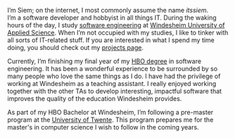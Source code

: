 I’m Siem; on the internet, I most commonly assume the name *itssiem*.  
I’m a software developer and hobbyist in all things IT. During the waking 
hours of the day, I study [software engineering](https://www.windesheim.nl/opleidingen/voltijd/bachelor/hbo-ict-software-engineering-almere-en-zwolle) 
at [Windesheim University of Applied Science](https://windesheim.nl). When I’m 
not occupied with my studies, I like to tinker with all sorts of IT-related 
stuff. If you are interested in what I spend my time doing, you should check 
out my [projects page](projects).

Currently, I’m finishing my final year of my [HBO degree](https://en.wikipedia.org/wiki/Education_in_the_Netherlands#Vocational_education_and_higher_education) 
in software engineering. It has been a wonderful experience to be surrounded by 
so many people who love the same things as I do. I have had the privilege of 
working at Windesheim as a teaching assistant. I really enjoyed working 
together with the other TAs to develop interesting, impactful software that 
improves the quality of the education Windesheim provides.

As part of my HBO Bachelor at Windesheim, I’m following a pre-master program 
at the [University of Twente](https://utwente.nl). This program prepares me 
for the master's in computer science I wish to follow in the coming years.

